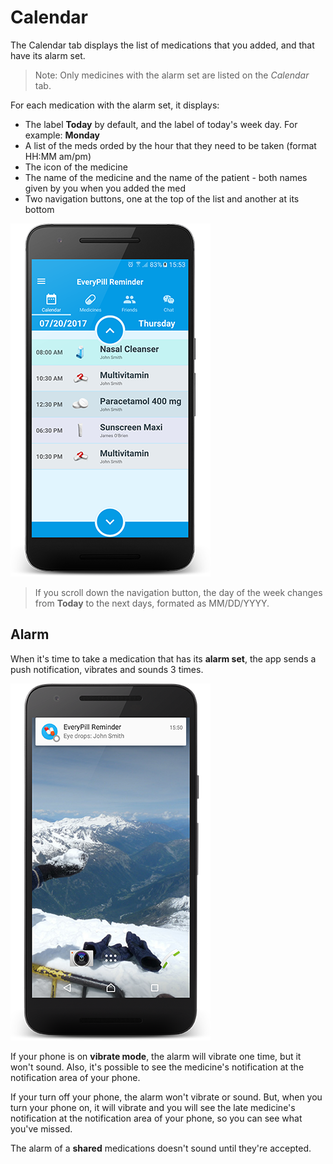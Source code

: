 # Calendar

The Calendar tab displays the list of medications that you added, and that have its alarm set.

> Note: Only medicines with the alarm set are listed on the *Calendar* tab.

For each medication with the alarm set, it displays:

- The label **Today** by default, and the label of today's week day. For example: **Monday**
- A list of the meds orded by the hour that they need to be taken (format HH:MM am/pm)
- The icon of the medicine
- The name of the medicine and the name of the patient - both names given by you when you added the med
- Two navigation buttons, one at the top of the list and another at its bottom

![](images/calendar.png)

> If you scroll down the navigation button, the day of the week changes from **Today** to the next days, formated as MM/DD/YYYY.


## Alarm

When it's time to take a medication that has its **alarm set**, the app sends a push notification, vibrates and sounds 3 times.

![](images/push-alarm.png)

If your phone is on **vibrate mode**, the alarm will vibrate one time, but it won't sound. Also, it's possible to see the medicine's notification at the notification area of your phone.

If your turn off your phone, the alarm won't vibrate or sound. But, when you turn your phone on, it will vibrate and you will see the late medicine's notification at the notification area of your phone, so you can see what you've missed.

The alarm of a **shared** medications doesn't sound until they're accepted.